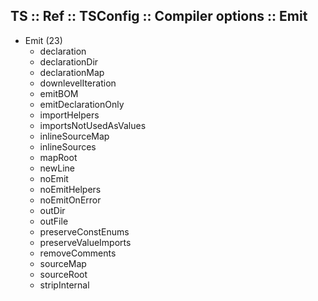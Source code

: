 ## TS :: Ref :: TSConfig :: Compiler options :: Emit

* Emit (23)
  - declaration
  - declarationDir
  - declarationMap
  - downlevelIteration
  - emitBOM
  - emitDeclarationOnly
  - importHelpers
  - importsNotUsedAsValues
  - inlineSourceMap
  - inlineSources
  - mapRoot
  - newLine
  - noEmit
  - noEmitHelpers
  - noEmitOnError
  - outDir
  - outFile
  - preserveConstEnums
  - preserveValueImports
  - removeComments
  - sourceMap
  - sourceRoot
  - stripInternal
